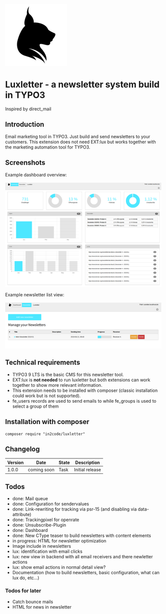 ![LUX](Resources/Public/Icons/lux.svg "LUX")

# Luxletter - a newsletter system build in TYPO3

Inspired by direct_mail

## Introduction

Email marketing tool in TYPO3. Just build and send newsletters to your customers.
This extension does not need EXT:lux but works together with the marketing automation tool for TYPO3.

## Screenshots

Example dashboard overview:\
\
![Example dashboard overview](Documentation/Images/documentation_dashboard.png "Dashboard")

Example newsletter list view:\
\
![Example dashboard overview](Documentation/Images/documentation_newsletterlist.png "Newsletter list")

## Technical requirements

* TYPO3 9 LTS is the basic CMS for this newsletter tool.
* EXT:lux is **not needed** to run luxletter but both extensions can work together to show more relevant information.
* This extension needs to be installed with composer (classic installation could work but is not supported).
* fe_users records are used to send emails to while fe_groups is used to select a group of them

## Installation with composer

```
composer require "in2code/luxletter"
```

## Changelog

| Version    | Date        | State      | Description                                                                        |
| ---------- | ----------- | ---------- | ---------------------------------------------------------------------------------- |
| 1.0.0      | coming soon | Task       | Initial release                                                                    |

## Todos

* done: Mail queue
* done: Configuration for sendervalues
* done: Link-rewriting for tracking via psr-15 (and disabling via data-attribute)
* done: Trackingpixel for openrate
* done: Unsubscribe-Plugin
* done: Dashboard
* done: New CType teaser to build newsletters with content elements
* in progress: HTML for newsletter optimization
* Image include in newsletters
* lux: identification with email clicks
* lux: new view in backend with all email receivers and there newletter actions
* lux: show email actions in normal detail view?
* Documentation (how to build newsletters, basic configuration, what can lux do, etc...)

### Todos for later

* Catch bounce mails
* HTML for news in newsletter
